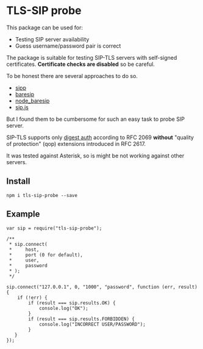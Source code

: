 # TLS-SIP probe

This package can be used for:

* Testing SIP server availability
* Guess username/password pair is correct 

The package is suitable for testing SIP-TLS servers with self-signed certificates. **Certificate checks are disabled** so be careful. 

To be honest there are several approaches to do so.

* [sipp](http://sipp.sourceforge.net/)
* [baresip](http://creytiv.com/baresip.html)
* [node_baresip](https://github.com/AlexMarlo/node_baresip)
* [sip.js](https://github.com/kirm/sip.js)

But I found them to be cumbersome for such an easy task to probe SIP server. 

SIP-TLS supports only [digest auth](https://en.wikipedia.org/wiki/Digest_access_authentication) according to RFC 2069 **without**  "quality of protection" (qop) extensions introduced in  RFC 2617.

It was tested against Asterisk, so is might be not working against other servers.

## Install

`npm i tls-sip-probe --save`

## Example
```
var sip = require("tls-sip-probe");

/**
 * sip.connect(
 *     host, 
 *     port (0 for default), 
 *     user, 
 *     password
 * );
 */

sip.connect("127.0.0.1", 0, "1000", "password", function (err, result) {
	if (!err) {
		if (result === sip.results.OK) {
   			console.log("OK");
   		}
   		if (result === sip.results.FORBIDDEN) {
   			console.log("INCORRECT USER/PASSWORD");
   		}
   }
});
```
